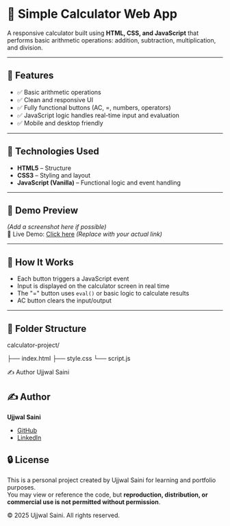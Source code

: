 # 📱 Simple Calculator Web App

A responsive calculator built using **HTML, CSS, and JavaScript** that performs basic arithmetic operations: addition, subtraction, multiplication, and division.

---

## 🔧 Features

- ✅ Basic arithmetic operations  
- ✅ Clean and responsive UI  
- ✅ Fully functional buttons (AC, =, numbers, operators)  
- ✅ JavaScript logic handles real-time input and evaluation  
- ✅ Mobile and desktop friendly

---

## 🚀 Technologies Used

- **HTML5** – Structure  
- **CSS3** – Styling and layout  
- **JavaScript (Vanilla)** – Functional logic and event handling

---

## 📸 Demo Preview

*(Add a screenshot here if possible)*  
🔗 Live Demo: [Click here](https://ujjwalsainii.github.io/basic-calculator/) *(Replace with your actual link)*

---

## 🧠 How It Works

- Each button triggers a JavaScript event
- Input is displayed on the calculator screen in real time
- The "=" button uses `eval()` or basic logic to calculate results
- AC button clears the input/output

---

## 📁 Folder Structure
calculator-project/

├── index.html
├── style.css
└── script.js

✍️ Author
Ujjwal Saini

## ✍️ Author

**Ujjwal Saini**  
- [GitHub](https://github.com/ujjwalsainii)  
- [LinkedIn](www.linkedin.com/in/ujjwal-saini-9a9269297)


## 🔒 License

This is a personal project created by Ujjwal Saini for learning and portfolio purposes.  
You may view or reference the code, but **reproduction, distribution, or commercial use is not permitted without permission**.

© 2025 Ujjwal Saini. All rights reserved.
